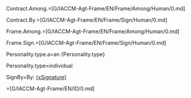 Contract.Among.=[G/IACCM-Agt-Frame/EN/Frame/Among/Human/0.md]

Contract.By.=[G/IACCM-Agt-Frame/EN/Frame/Sign/Human/0.md]

Frame.Among.=[G/IACCM-Agt-Frame/EN/Frame/Among/Human/0.md]

Frame.Sign.=[G/IACCM-Agt-Frame/EN/Frame/Sign/Human/0.md]

Personality.type.a=an {Personality.type}

Personality.type=individual

SignBy=By: <u>{xSignature}</u>

=[G/IACCM-Agt-Frame/EN/ID/0.md]
